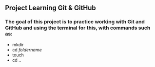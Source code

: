 ## Project Learning Git & GitHub

### The goal of this project is to practice working with Git and GitHub and using the terminal for this, with commands such as:  
* mkdir
* cd *foldername*
* touch
* cd ..